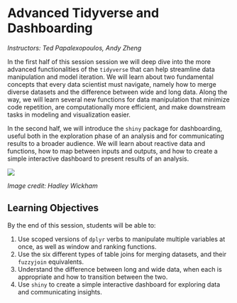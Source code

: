 # Advanced Tidyverse and Dashboarding

*Instructors: Ted Papalexopoulos, Andy Zheng*

In the first half of this session session we will deep dive into the more advanced functionalities of the `tidyverse` that can help streamline data manipulation and model iteration. We will learn about two fundamental concepts that every data scientist must navigate, namely how to merge diverse datasets and the difference between wide and long data. Along the way, we will learn several new functions for data manipulation that minimize code repetition, are computationally more efficient, and make downstream tasks in modeling and visualization easier.

In the second half, we will introduce the `shiny` package for dashboarding, useful both in the exploration phase of an analysis and for communicating results to a broader audience. We will learn about reactive data and functions, how to map between inputs and outputs, and how to create a simple interactive dashboard to present results of an analysis.

![](http://r4ds.had.co.nz/diagrams/data-science.png)

*Image credit: Hadley Wickham*

## Learning Objectives 

By the end of this session, students will be able to:

1. Use scoped versions of `dplyr` verbs to manipulate multiple variables at once, as well as window and ranking functions. 
2. Use the six different types of table joins for merging datasets, and their `fuzzyjoin` equivalents.
3. Understand the difference between long and wide data, when each is appropriate and how to transition between the two. 
4. Use `shiny` to create a simple interactive dashboard for exploring data and communicating insights.

